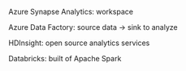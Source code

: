 Azure Synapse Analytics: workspace

Azure Data Factory: source data → sink to analyze

HDInsight: open source analytics services

Databricks: built of Apache Spark